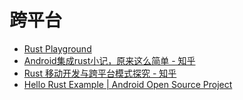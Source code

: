 # 跨平台

* [Rust Playground](https://play.rust-lang.org/)
* [Android集成rust小记，原来这么简单 - 知乎](https://zhuanlan.zhihu.com/p/427611627)
* [Rust 移动开发与跨平台模式探究 - 知乎](https://zhuanlan.zhihu.com/p/484269271)
* [Hello Rust Example  | Android Open Source Project](https://source.android.com/setup/build/rust/building-rust-modules/hello-rust-example?hl=en)
